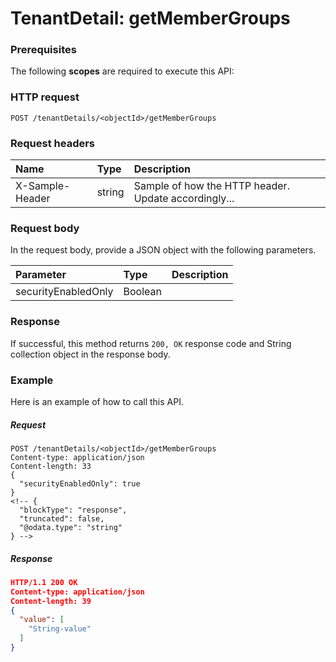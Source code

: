 # TenantDetail: getMemberGroups


### Prerequisites
The following **scopes** are required to execute this API: 
### HTTP request
<!-- { "blockType": "ignored" } -->
```http
POST /tenantDetails/<objectId>/getMemberGroups

```
### Request headers
| Name       | Type | Description|
|:---------------|:--------|:----------|
| X-Sample-Header  | string  | Sample of how the HTTP header. Update accordingly...|

### Request body
In the request body, provide a JSON object with the following parameters.

| Parameter	   | Type	|Description|
|:---------------|:--------|:----------|
|securityEnabledOnly|Boolean||

### Response
If successful, this method returns `200, OK` response code and String collection object in the response body.

### Example
Here is an example of how to call this API.
##### Request
<!-- {
  "blockType": "request",
  "name": "tenantdetail_getmembergroups"
}-->
```http
POST /tenantDetails/<objectId>/getMemberGroups
Content-type: application/json
Content-length: 33
{
  "securityEnabledOnly": true
}
<!-- {
  "blockType": "response",
  "truncated": false,
  "@odata.type": "string"
} -->
```
##### Response
```json
HTTP/1.1 200 OK
Content-type: application/json
Content-length: 39
{
  "value": [
    "String-value"
  ]
}
```

<!-- uuid: 9320d538-21aa-430c-95d4-e9a348d8fbd2
2015-10-15 04:07:55 UTC -->
<!-- {
  "type": "#page.annotation",
  "description": "TenantDetail: getMemberGroups",
  "keywords": "",
  "section": "documentation",
  "tocPath": ""
}-->